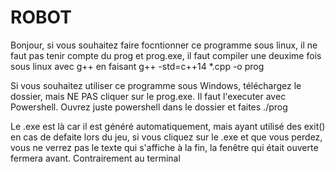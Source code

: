 # ROBOT

Bonjour, si vous souhaitez faire focntionner ce programme sous linux, il ne faut pas tenir compte du prog et prog.exe, il faut compiler une deuxime fois sous linux avec g++ en faisant  g++ -std=c++14 *.cpp -o prog

Si vous souhaitez utiliser ce programme sous Windows, téléchargez le dossier, mais NE PAS cliquer sur le prog.exe. Il faut l'executer avec Powershell. Ouvrez juste powershell dans le dossier et faites ./prog

Le .exe est là car il est généré automatiquement, mais ayant utilisé des exit() en cas de defaite lors du jeu, si vous cliquez sur le .exe et que vous perdez, vous ne verrez pas le texte qui s'affiche à la fin, la fenêtre qui était ouverte fermera avant. Contrairement au terminal

